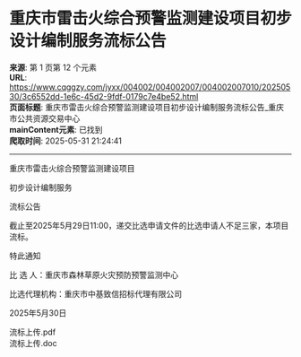 # 重庆市雷击火综合预警监测建设项目初步设计编制服务流标公告

**来源**: 第 1 页第 12 个元素  
**URL**: https://www.cqggzy.com/jyxx/004002/004002007/004002007010/20250530/3c6552dd-1e6c-45d2-9fdf-0179c7e4be52.html  
**页面标题**: 重庆市雷击火综合预警监测建设项目初步设计编制服务流标公告_重庆市公共资源交易中心  
**mainContent元素**: 已找到  
**爬取时间**: 2025-05-31 21:24:41

---

重庆市雷击火综合预警监测建设项目

初步设计编制服务

流标公告

截止至2025年5月29日11:00，递交比选申请文件的比选申请人不足三家，本项目流标。

特此通知

比 选 人：重庆市森林草原火灾预防预警监测中心

比选代理机构：重庆市中基致信招标代理有限公司

2025年5月30日

  
  
  
流标上传.pdf    
流标上传.doc    


